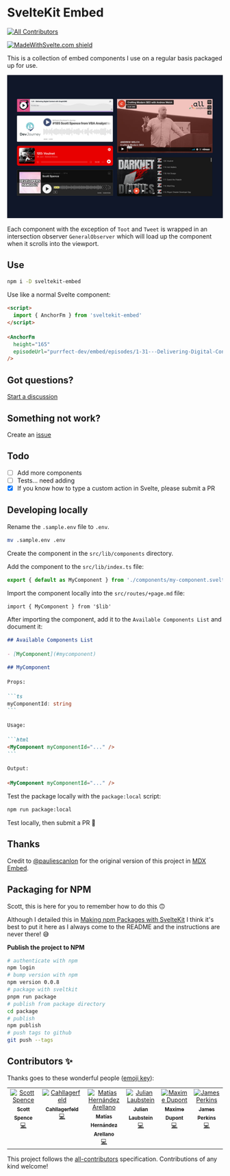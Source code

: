 # SvelteKit Embed

<!-- ALL-CONTRIBUTORS-BADGE:START - Do not remove or modify this section -->

[![All Contributors](https://img.shields.io/badge/all_contributors-6-orange.svg?style=flat-square)](#contributors-)

<!-- ALL-CONTRIBUTORS-BADGE:END -->

[![MadeWithSvelte.com shield](https://madewithsvelte.com/storage/repo-shields/3786-shield.svg)](https://madewithsvelte.com/p/sveltekit-embed/shield-link)

This is a collection of embed components I use on a regular basis
packaged up for use.

![sveltekit embed cover](.github/sveltekit-embed.jpg)

Each component with the exception of `Toot` and `Tweet` is wrapped in
an intersection observer `GeneralObserver` which will load up the
component when it scrolls into the viewport.

## Use

```bash
npm i -D sveltekit-embed
```

Use like a normal Svelte component:

```html
<script>
  import { AnchorFm } from 'sveltekit-embed'
</script>

<AnchorFm
  height="165"
  episodeUrl="purrfect-dev/embed/episodes/1-31---Delivering-Digital-Content-with-GraphCMS-e14g55c/a-a650v9a"
/>
```

## Got questions?

[Start a discussion](https://github.com/spences10/sveltekit-embed/discussions/new)

## Something not work?

Create an
[issue](https://github.com/spences10/sveltekit-embed/issues/new)

## Todo

- [ ] Add more components
- [ ] Tests... need adding
- [x] If you know how to type a custom action in Svelte, please submit
      a PR

## Developing locally

Rename the `.sample.env` file to `.env`.

```bash
mv .sample.env .env
```

Create the component in the `src/lib/components` directory.

Add the component to the `src/lib/index.ts` file:

```ts
export { default as MyComponent } from './components/my-component.svelte'
```

Import the component locally into the `src/routes/+page.md` file:

```svelte
import { MyComponent } from '$lib'
```

After importing the component, add it to the
`Available Components List` and document it:

```markdown
## Available Components List

- [MyComponent](#mycomponent)
```

````markdown
## MyComponent

Props:

```ts
myComponentId: string
```

Usage:

```html
<MyComponent myComponentId="..." />
```

Output:

<MyComponent myComponentId="..." />
````

Test the package locally with the `package:local` script:

```bash
npm run package:local
```

Test locally, then submit a PR 🙏

## Thanks

Credit to [@pauliescanlon](https://github.com/pauliescanlon) for the
original version of this project in
[MDX Embed](https://github.com/pauliescanlon/mdx-embed).

## Packaging for NPM

Scott, this is here for you to remember how to do this 🙃

Although I detailed this in
[Making npm Packages with SvelteKit](https://scottspence.com/posts/making-npm-packages-with-sveltekit)
I think it's best to put it here as I always come to the README and
the instructions are never there! 😅

**Publish the project to NPM**

```bash
# authenticate with npm
npm login
# bump version with npm
npm version 0.0.8
# package with sveltkit
pnpm run package
# publish from package directory
cd package
# publish
npm publish
# push tags to github
git push --tags
```

## Contributors ✨

Thanks goes to these wonderful people
([emoji key](https://allcontributors.org/docs/en/emoji-key)):

<!-- ALL-CONTRIBUTORS-LIST:START - Do not remove or modify this section -->
<!-- prettier-ignore-start -->
<!-- markdownlint-disable -->
<table>
  <tbody>
    <tr>
      <td align="center" valign="top" width="14.28%"><a href="https://scottspence.com/"><img src="https://avatars.githubusercontent.com/u/234708?v=4?s=100" width="100px;" alt="Scott Spence"/><br /><sub><b>Scott Spence</b></sub></a><br /><a href="https://github.com/spences10/sveltekit-embed/commits?author=spences10" title="Code">💻</a></td>
      <td align="center" valign="top" width="14.28%"><a href="https://github.com/Cahllagerfeld"><img src="https://avatars.githubusercontent.com/u/43843195?v=4?s=100" width="100px;" alt="Cahllagerfeld"/><br /><sub><b>Cahllagerfeld</b></sub></a><br /><a href="https://github.com/spences10/sveltekit-embed/commits?author=Cahllagerfeld" title="Code">💻</a></td>
      <td align="center" valign="top" width="14.28%"><a href="https://matiashernandez.dev/"><img src="https://avatars.githubusercontent.com/u/282006?v=4?s=100" width="100px;" alt="Matías Hernández Arellano"/><br /><sub><b>Matías Hernández Arellano</b></sub></a><br /><a href="https://github.com/spences10/sveltekit-embed/commits?author=matiasfha" title="Code">💻</a></td>
      <td align="center" valign="top" width="14.28%"><a href="https://ruhr.social/@sphinxc0re"><img src="https://avatars.githubusercontent.com/u/3702016?v=4?s=100" width="100px;" alt="Julian Laubstein"/><br /><sub><b>Julian Laubstein</b></sub></a><br /><a href="https://github.com/spences10/sveltekit-embed/commits?author=sphinxc0re" title="Code">💻</a></td>
      <td align="center" valign="top" width="14.28%"><a href="https://github.com/Ennoriel"><img src="https://avatars.githubusercontent.com/u/23211596?v=4?s=100" width="100px;" alt="Maxime Dupont"/><br /><sub><b>Maxime Dupont</b></sub></a><br /><a href="https://github.com/spences10/sveltekit-embed/commits?author=Ennoriel" title="Code">💻</a></td>
      <td align="center" valign="top" width="14.28%"><a href="https://jamesperkins.dev/"><img src="https://avatars.githubusercontent.com/u/45409975?v=4?s=100" width="100px;" alt="James Perkins"/><br /><sub><b>James Perkins</b></sub></a><br /><a href="https://github.com/spences10/sveltekit-embed/commits?author=perkinsjr" title="Code">💻</a></td>
    </tr>
  </tbody>
</table>

<!-- markdownlint-restore -->
<!-- prettier-ignore-end -->

<!-- ALL-CONTRIBUTORS-LIST:END -->

This project follows the
[all-contributors](https://github.com/all-contributors/all-contributors)
specification. Contributions of any kind welcome!
